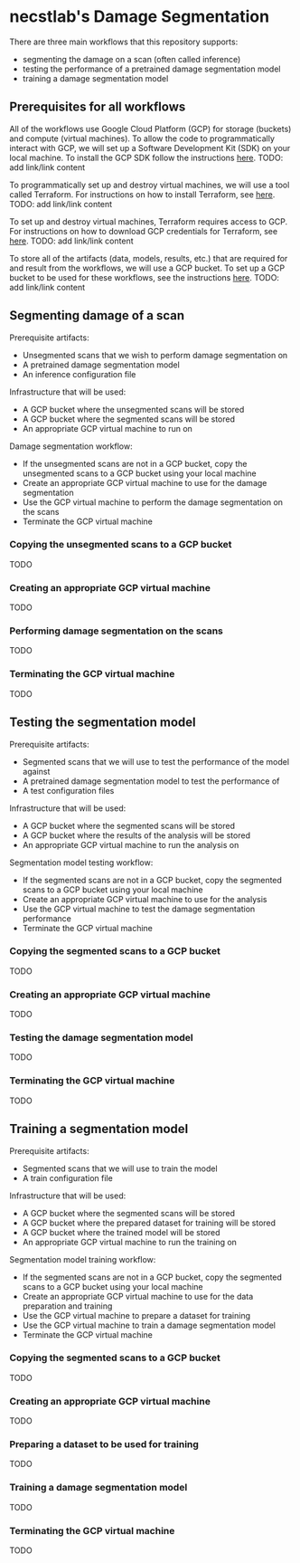 # necstlab's Damage Segmentation

There are three main workflows that this repository supports: 
* segmenting the damage on a scan (often called inference)
* testing the performance of a pretrained damage segmentation model 
* training a damage segmentation model

## Prerequisites for all workflows

All of the workflows use Google Cloud Platform (GCP) for storage (buckets) and compute (virtual machines). To allow the code to programmatically interact with GCP, we will set up a Software Development Kit (SDK) on your local machine. To install the GCP SDK follow the instructions [here](). TODO: add link/link content

To programmatically set up and destroy virtual machines, we will use a tool called Terraform. For instructions on how to install Terraform, see [here](). TODO: add link/link content

To set up and destroy virtual machines, Terraform requires access to GCP. For instructions on how to download GCP credentials for Terraform, see [here](). TODO: add link/link content

To store all of the artifacts (data, models, results, etc.) that are required for and result from the workflows, we will use a GCP bucket. To set up a GCP bucket to be used for these workflows, see the instructions [here](). TODO: add link/link content

## Segmenting damage of a scan

Prerequisite artifacts:
* Unsegmented scans that we wish to perform damage segmentation on
* A pretrained damage segmentation model
* An inference configuration file

Infrastructure that will be used:
* A GCP bucket where the unsegmented scans will be stored
* A GCP bucket where the segmented scans will be stored
* An appropriate GCP virtual machine to run on

Damage segmentation workflow:
* If the unsegmented scans are not in a GCP bucket, copy the unsegmented scans to a GCP bucket using your local machine
* Create an appropriate GCP virtual machine to use for the damage segmentation
* Use the GCP virtual machine to perform the damage segmentation on the scans
* Terminate the GCP virtual machine

### Copying the unsegmented scans to a GCP bucket

TODO

### Creating an appropriate GCP virtual machine

TODO

### Performing damage segmentation on the scans

TODO

### Terminating the GCP virtual machine

TODO

## Testing the segmentation model

Prerequisite artifacts:
* Segmented scans that we will use to test the performance of the model against
* A pretrained damage segmentation model to test the performance of
* A test configuration files

Infrastructure that will be used:
* A GCP bucket where the segmented scans will be stored
* A GCP bucket where the results of the analysis will be stored
* An appropriate GCP virtual machine to run the analysis on

Segmentation model testing workflow:
* If the segmented scans are not in a GCP bucket, copy the segmented scans to a GCP bucket using your local machine
* Create an appropriate GCP virtual machine to use for the analysis
* Use the GCP virtual machine to test the damage segmentation performance
* Terminate the GCP virtual machine

### Copying the segmented scans to a GCP bucket

TODO

### Creating an appropriate GCP virtual machine

TODO

### Testing the damage segmentation model

TODO

### Terminating the GCP virtual machine

TODO

## Training a segmentation model

Prerequisite artifacts:
* Segmented scans that we will use to train the model
* A train configuration file

Infrastructure that will be used:
* A GCP bucket where the segmented scans will be stored
* A GCP bucket where the prepared dataset for training will be stored
* A GCP bucket where the trained model will be stored
* An appropriate GCP virtual machine to run the training on

Segmentation model training workflow:
* If the segmented scans are not in a GCP bucket, copy the segmented scans to a GCP bucket using your local machine
* Create an appropriate GCP virtual machine to use for the data preparation and training
* Use the GCP virtual machine to prepare a dataset for training
* Use the GCP virtual machine to train a damage segmentation model
* Terminate the GCP virtual machine

### Copying the segmented scans to a GCP bucket

TODO

### Creating an appropriate GCP virtual machine

TODO

### Preparing a dataset to be used for training

TODO

### Training a damage segmentation model

TODO

### Terminating the GCP virtual machine

TODO

